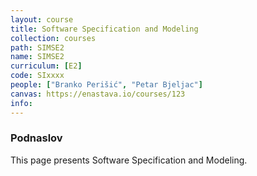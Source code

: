 ```yaml
---
layout: course
title: Software Specification and Modeling
collection: courses
path: SIMSE2
name: SIMSE2
curriculum: [E2]
code: SIxxxx
people: ["Branko Perišić", "Petar Bjeljac"]
canvas: https://enastava.io/courses/123
info:
---
```



### Podnaslov

This page presents Software Specification and Modeling.

